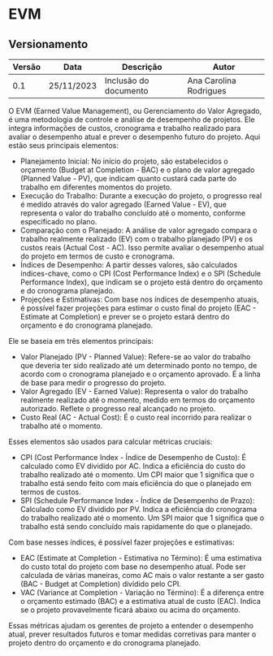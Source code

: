 # EVM

## Versionamento

| Versão | Data | Descrição | Autor |
|--------|------|-----------|---------------|
| 0.1 | 25/11/2023 | Inclusão do documento | Ana Carolina Rodrigues |

O EVM (Earned Value Management), ou Gerenciamento do Valor Agregado, é uma metodologia de controle e análise de desempenho de projetos. Ele integra informações de custos, cronograma e trabalho realizado para avaliar o desempenho atual e prever o desempenho futuro do projeto. Aqui estão seus principais elementos:

- Planejamento Inicial: No início do projeto, são estabelecidos o orçamento (Budget at Completion - BAC) e o plano de valor agregado (Planned Value - PV), que indicam quanto custará cada parte do trabalho em diferentes momentos do projeto.
- Execução do Trabalho: Durante a execução do projeto, o progresso real é medido através do valor agregado (Earned Value - EV), que representa o valor do trabalho concluído até o momento, conforme especificado no plano.
- Comparação com o Planejado: A análise de valor agregado compara o trabalho realmente realizado (EV) com o trabalho planejado (PV) e os custos reais (Actual Cost - AC). Isso permite avaliar o desempenho atual do projeto em termos de custo e cronograma.
- Índices de Desempenho: A partir desses valores, são calculados índices-chave, como o CPI (Cost Performance Index) e o SPI (Schedule Performance Index), que indicam se o projeto está dentro do orçamento e do cronograma planejado.
- Projeções e Estimativas: Com base nos índices de desempenho atuais, é possível fazer projeções para estimar o custo final do projeto (EAC - Estimate at Completion) e prever se o projeto estará dentro do orçamento e do cronograma planejado.

Ele se baseia em três elementos principais:

- Valor Planejado (PV - Planned Value): Refere-se ao valor do trabalho que deveria ter sido realizado até um determinado ponto no tempo, de acordo com o cronograma planejado e o orçamento aprovado. É a linha de base para medir o progresso do projeto.
- Valor Agregado (EV - Earned Value): Representa o valor do trabalho realmente realizado até o momento, medido em termos do orçamento autorizado. Reflete o progresso real alcançado no projeto.
- Custo Real (AC - Actual Cost): É o custo real incorrido para realizar o trabalho até o momento.

Esses elementos são usados para calcular métricas cruciais:

- CPI (Cost Performance Index - Índice de Desempenho de Custo): É calculado como EV dividido por AC. Indica a eficiência do custo do trabalho realizado até o momento. Um CPI maior que 1 significa que o trabalho está sendo feito com mais eficiência do que o planejado em termos de custos.
- SPI (Schedule Performance Index - Índice de Desempenho de Prazo): Calculado como EV dividido por PV. Indica a eficiência do cronograma do trabalho realizado até o momento. Um SPI maior que 1 significa que o trabalho está sendo concluído mais rapidamente do que o planejado.

Com base nesses índices, é possível fazer projeções e estimativas:

- EAC (Estimate at Completion - Estimativa no Término): É uma estimativa do custo total do projeto com base no desempenho atual. Pode ser calculada de várias maneiras, como AC mais o valor restante a ser gasto (BAC - Budget at Completion) dividido pelo CPI.
- VAC (Variance at Completion - Variação no Término): É a diferença entre o orçamento estimado (BAC) e a estimativa atual de custo (EAC). Indica se o projeto provavelmente ficará abaixo ou acima do orçamento.

Essas métricas ajudam os gerentes de projeto a entender o desempenho atual, prever resultados futuros e tomar medidas corretivas para manter o projeto dentro do orçamento e do cronograma planejado.
